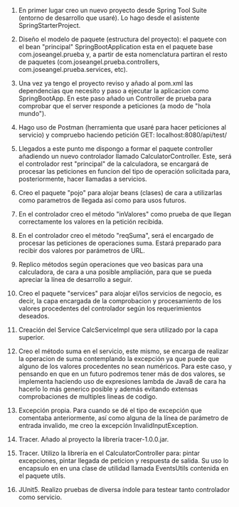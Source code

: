 1. En primer lugar creo un nuevo proyecto desde Spring Tool Suite (entorno de desarrollo que usaré). Lo hago desde el asistente SpringStarterProject.

2. Diseño el modelo de paquete (estructura del proyecto): el paquete con el bean "principal" SpringBootApplication esta en el paquete base com.joseangel.prueba y, a partir de esta 
nomenclatura partiran el resto de paquetes (com.joseangel.prueba.controllers, com.joseangel.prueba.services, etc).

3. Una vez ya tengo el proyecto reviso y añado al pom.xml las dependencias que necesito y paso a ejecutar la aplicacion como SpringBootApp. En este paso añado un Controller de prueba
para comprobar que el server responde a peticiones (a modo de "hola mundo").

4. Hago uso de Postman (herramienta que usaré para hacer peticiones al servicio) y compruebo haciendo petición GET: localhost:8080/api/test/

5. Llegados a este punto me dispongo a formar el paquete controller añadiendo un nuevo controlador llamado CalculatorController. Este, será el controlador rest "principal" de la calculadora, 
se encargará de procesar las peticiones en funcion del tipo de operación solicitada para, posteriormente, hacer llamadas a servicios.

6. Creo el paquete "pojo" para alojar beans (clases) de cara a utilizarlas como parametros de llegada así como para usos futuros.

7. En el controlador creo el método "inValores" como prueba de que llegan correctamente los valores en la petición recibida.

8. En el controlador creo el método "reqSuma", será el encargado de procesar las peticiones de operaciones suma. Estará preparado para recibir dos valores por parámetros de URL.

9. Replico métodos según operaciones que veo basicas para una calculadora, de cara a una posible ampliación, para que se pueda apreciar la línea de desarrollo a seguir.

10. Creo el paquete "services" para alojar el/los servicios de negocio, es decir, la capa encargada de la comprobacion y procesamiento de los valores procedentes del controlador según los 
requerimientos deseados.

11. Creación del Service CalcServiceImpl que sera utilizado por la capa superior.

12. Creo el método suma en el servicio, este mismo, se encarga de realizar la operacion de suma contemplando la excepción ya que puede que alguno de los valores procedentes no sean
numéricos. Para este caso, y pensando en que en un futuro podremos tener más de dos valores, se implementa haciendo uso de expresiones lambda de Java8 de cara ha hacerlo lo más generico 
posible y además evitando extensas comprobaciones de multiples lineas de codigo.

13. Excepción propia. Para cuando se dé el tipo de excepción que comentaba anteriormente, así como alguna de la línea de parámetro de entrada invalido, 
me creo la excepción InvalidInputException.

14. Tracer. Añado al proyecto la librería tracer-1.0.0.jar.

15. Tracer. Utilizo la librería en el CalculatorController para: pintar excepciones, pintar llegada de peticion y respuesta de salida. Su uso lo encapsulo en en una clase de utilidad 
llamada EventsUtils contenida en el paquete utils.

16. JUnit5. Realizo pruebas de diversa índole para testear tanto controlador como servicio.